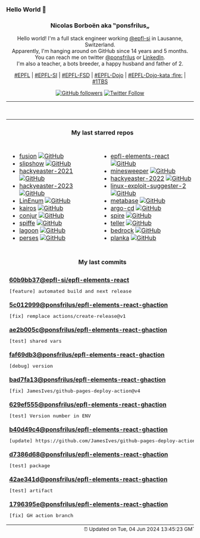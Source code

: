### Hello World 👋

<p align="center">
  <!-- use https://avatars.githubusercontent.com/u/176002?v=4 for your default github picture 
  <img src="https://raw.githubusercontent.com/ponsfrilus/ponsfrilus/master/img/ponsfrilus.png" title="Nicolas Borboën aka ‟ponsfrilus„" alt="Nicolas Borboën aka ‟ponsfrilus„" /> -->
  <h3 align="center">
    Nicolas Borboën aka ‟ponsfrilus„
  </h3>
  <p align="center">
    Hello world! I'm a full stack engineer working <a href="https://github.com/epfl-si">@epfl-si</a> in Lausanne, Switzerland.
    <br />Apparently, I'm hanging around on GitHub since 14 years and 5 months.
    <br />You can reach me on twitter <a href="https://twitter.com/ponsfrilus">@ponsfrilus</a> or <a href="http://linkedin.com/in/nicolasborboen">LinkedIn</a>.
    <br />I'm also a teacher, a bots breeder, a happy husband and father of 2.
  </p>
  <p align="center">
    <a href="https://www.epfl.ch">#EPFL</a> | 
    <a href="https://github.com/epfl-si/">#EPFL-SI</a> | 
    <a href="https://github.com/epfl-fsd">#EPFL-FSD</a> | 
    <a href="https://github.com/topics/epfl-dojo">#EPFL-Dojo</a> | 
    <a href="https://github.com/topics/epfl-dojo-kata">#EPFL-Dojo-kata :fire:</a> | 
    <a href="https://en.wikipedia.org/wiki/Indentation_style#Variant:_1TBS_(OTBS)">#1TBS</a>
  </p>
  <p align="center">
    <a href="https://github.com/ponsfrilus"><img alt="GitHub followers" src="https://img.shields.io/github/followers/ponsfrilus?label=Follow%20me%20on%20github&style=social"></a>
    <a href="https://twitter.com/ponsfrilus"><img alt="Twitter Follow" src="https://img.shields.io/twitter/follow/ponsfrilus?label=follow%20me%20on%20twitter&style=social"></a>
  </p>
  </p><hr><table align="center">
<tr>
<td colspan="2" align="center"><h4>My last starred repos</h4></td>
</tr>
<tr>
<td valign="top">
<ul>
<li>
<a href="https://github.com/0x2E/fusion" title="A lightweight, self-hosted friendly RSS aggregator and reader" target="_blank">fusion</a>&nbsp;<a href="https://github.com/0x2E/fusion" title="A lightweight, self-hosted friendly RSS aggregator and reader" target="_blank"><img src="https://img.shields.io/github/stars/0x2E/fusion?style=social" alt="GitHub"></a>
</li>
<li>
<a href="https://github.com/panglesd/slipshow" title="An engine for displaying slips, the next-gen version of slides" target="_blank">slipshow</a>&nbsp;<a href="https://github.com/panglesd/slipshow" title="An engine for displaying slips, the next-gen version of slides" target="_blank"><img src="https://img.shields.io/github/stars/panglesd/slipshow?style=social" alt="GitHub"></a>
</li>
<li>
<a href="https://github.com/PhilippSieber/hackyeaster-2021" title="null" target="_blank">hackyeaster-2021</a>&nbsp;<a href="https://github.com/PhilippSieber/hackyeaster-2021" title="null" target="_blank"><img src="https://img.shields.io/github/stars/PhilippSieber/hackyeaster-2021?style=social" alt="GitHub"></a>
</li>
<li>
<a href="https://github.com/PhilippSieber/hackyeaster-2023" title="null" target="_blank">hackyeaster-2023</a>&nbsp;<a href="https://github.com/PhilippSieber/hackyeaster-2023" title="null" target="_blank"><img src="https://img.shields.io/github/stars/PhilippSieber/hackyeaster-2023?style=social" alt="GitHub"></a>
</li>
<li>
<a href="https://github.com/rebootuser/LinEnum" title="Scripted Local Linux Enumeration & Privilege Escalation Checks" target="_blank">LinEnum</a>&nbsp;<a href="https://github.com/rebootuser/LinEnum" title="Scripted Local Linux Enumeration & Privilege Escalation Checks" target="_blank"><img src="https://img.shields.io/github/stars/rebootuser/LinEnum?style=social" alt="GitHub"></a>
</li>
<li>
<a href="https://github.com/kairos-io/kairos" title=":penguin: The immutable Linux meta-distribution for edge Kubernetes." target="_blank">kairos</a>&nbsp;<a href="https://github.com/kairos-io/kairos" title=":penguin: The immutable Linux meta-distribution for edge Kubernetes." target="_blank"><img src="https://img.shields.io/github/stars/kairos-io/kairos?style=social" alt="GitHub"></a>
</li>
<li>
<a href="https://github.com/cyberark/conjur" title="CyberArk Conjur automatically secures secrets used by privileged users and machine identities" target="_blank">conjur</a>&nbsp;<a href="https://github.com/cyberark/conjur" title="CyberArk Conjur automatically secures secrets used by privileged users and machine identities" target="_blank"><img src="https://img.shields.io/github/stars/cyberark/conjur?style=social" alt="GitHub"></a>
</li>
<li>
<a href="https://github.com/spiffe/spiffe" title="The SPIFFE Project" target="_blank">spiffe</a>&nbsp;<a href="https://github.com/spiffe/spiffe" title="The SPIFFE Project" target="_blank"><img src="https://img.shields.io/github/stars/spiffe/spiffe?style=social" alt="GitHub"></a>
</li>
<li>
<a href="https://github.com/uselagoon/lagoon" title="Lagoon, the developer-focused application delivery platform" target="_blank">lagoon</a>&nbsp;<a href="https://github.com/uselagoon/lagoon" title="Lagoon, the developer-focused application delivery platform" target="_blank"><img src="https://img.shields.io/github/stars/uselagoon/lagoon?style=social" alt="GitHub"></a>
</li>
<li>
<a href="https://github.com/perses/perses" title="The CNCF candidate for observability visualisation. Already supports Prometheus - more data sources to come!" target="_blank">perses</a>&nbsp;<a href="https://github.com/perses/perses" title="The CNCF candidate for observability visualisation. Already supports Prometheus - more data sources to come!" target="_blank"><img src="https://img.shields.io/github/stars/perses/perses?style=social" alt="GitHub"></a>
</li>
</ul>
<img width="450" height="1" /></td>
<td valign="top">
<ul>
<li>
<a href="https://github.com/epfl-si/epfl-elements-react" title="React bindings for https://epfl-si.github.io/elements" target="_blank">epfl-elements-react</a>&nbsp;<a href="https://github.com/epfl-si/epfl-elements-react" title="React bindings for https://epfl-si.github.io/elements" target="_blank"><img src="https://img.shields.io/github/stars/epfl-si/epfl-elements-react?style=social" alt="GitHub"></a>
</li>
<li>
<a href="https://github.com/Imbwbl/minesweeper" title="null" target="_blank">minesweeper</a>&nbsp;<a href="https://github.com/Imbwbl/minesweeper" title="null" target="_blank"><img src="https://img.shields.io/github/stars/Imbwbl/minesweeper?style=social" alt="GitHub"></a>
</li>
<li>
<a href="https://github.com/PhilippSieber/hackyeaster-2022" title="null" target="_blank">hackyeaster-2022</a>&nbsp;<a href="https://github.com/PhilippSieber/hackyeaster-2022" title="null" target="_blank"><img src="https://img.shields.io/github/stars/PhilippSieber/hackyeaster-2022?style=social" alt="GitHub"></a>
</li>
<li>
<a href="https://github.com/jondonas/linux-exploit-suggester-2" title="Next-Generation Linux Kernel Exploit Suggester" target="_blank">linux-exploit-suggester-2</a>&nbsp;<a href="https://github.com/jondonas/linux-exploit-suggester-2" title="Next-Generation Linux Kernel Exploit Suggester" target="_blank"><img src="https://img.shields.io/github/stars/jondonas/linux-exploit-suggester-2?style=social" alt="GitHub"></a>
</li>
<li>
<a href="https://github.com/metabase/metabase" title="The simplest, fastest way to get business intelligence and analytics to everyone in your company :yum:" target="_blank">metabase</a>&nbsp;<a href="https://github.com/metabase/metabase" title="The simplest, fastest way to get business intelligence and analytics to everyone in your company :yum:" target="_blank"><img src="https://img.shields.io/github/stars/metabase/metabase?style=social" alt="GitHub"></a>
</li>
<li>
<a href="https://github.com/argoproj/argo-cd" title="Declarative Continuous Deployment for Kubernetes" target="_blank">argo-cd</a>&nbsp;<a href="https://github.com/argoproj/argo-cd" title="Declarative Continuous Deployment for Kubernetes" target="_blank"><img src="https://img.shields.io/github/stars/argoproj/argo-cd?style=social" alt="GitHub"></a>
</li>
<li>
<a href="https://github.com/spiffe/spire" title="The SPIFFE Runtime Environment" target="_blank">spire</a>&nbsp;<a href="https://github.com/spiffe/spire" title="The SPIFFE Runtime Environment" target="_blank"><img src="https://img.shields.io/github/stars/spiffe/spire?style=social" alt="GitHub"></a>
</li>
<li>
<a href="https://github.com/tellerops/teller" title="Cloud native secrets management for developers - never leave your command line for secrets." target="_blank">teller</a>&nbsp;<a href="https://github.com/tellerops/teller" title="Cloud native secrets management for developers - never leave your command line for secrets." target="_blank"><img src="https://img.shields.io/github/stars/tellerops/teller?style=social" alt="GitHub"></a>
</li>
<li>
<a href="https://github.com/roots/bedrock" title="WordPress boilerplate with Composer, easier configuration, and an improved folder structure" target="_blank">bedrock</a>&nbsp;<a href="https://github.com/roots/bedrock" title="WordPress boilerplate with Composer, easier configuration, and an improved folder structure" target="_blank"><img src="https://img.shields.io/github/stars/roots/bedrock?style=social" alt="GitHub"></a>
</li>
<li>
<a href="https://github.com/plankanban/planka" title="The realtime kanban board for workgroups built with React and Redux." target="_blank">planka</a>&nbsp;<a href="https://github.com/plankanban/planka" title="The realtime kanban board for workgroups built with React and Redux." target="_blank"><img src="https://img.shields.io/github/stars/plankanban/planka?style=social" alt="GitHub"></a>
</li>
</ul>
<img width="450" height="1" /></td>
</tr>
<tr>
<td colspan="2" align="center"><h4>My last commits</h4></td>
</tr>
<tr>
        <td colspan="2">
          <div><strong><a href="https://api.github.com/repos/epfl-si/epfl-elements-react/commits/60b9bb37fceaffb41a2160216bff4ee209b560f2" title="2024-05-30T10:27:21.000+02:00" target="_blank">60b9bb37</a><a href="https://github.com/epfl-si">@epfl-si</a><a href="https://github.com/epfl-si/epfl-elements-react" title="React bindings for https://epfl-si.github.io/elements">/epfl-elements-react</a></strong></div>
          <pre>[feature] automated build and next release</pre>
        </td>
        </tr><tr>
        <td colspan="2">
          <div><strong><a href="https://api.github.com/repos/ponsfrilus/epfl-elements-react-ghaction/commits/5c012999e5fe565e360af0e425ab32d1bd7c033f" title="2024-05-28T15:48:21.000+02:00" target="_blank">5c012999</a><a href="https://github.com/ponsfrilus">@ponsfrilus</a><a href="https://github.com/ponsfrilus/epfl-elements-react-ghaction" title="null">/epfl-elements-react-ghaction</a></strong></div>
          <pre>[fix] remplace actions/create-release@v1</pre>
        </td>
        </tr><tr>
        <td colspan="2">
          <div><strong><a href="https://api.github.com/repos/ponsfrilus/epfl-elements-react-ghaction/commits/ae2b005c7313cea844816a9b26e958ddc83c4fa6" title="2024-05-27T14:27:16.000+02:00" target="_blank">ae2b005c</a><a href="https://github.com/ponsfrilus">@ponsfrilus</a><a href="https://github.com/ponsfrilus/epfl-elements-react-ghaction" title="null">/epfl-elements-react-ghaction</a></strong></div>
          <pre>[test] shared vars</pre>
        </td>
        </tr><tr>
        <td colspan="2">
          <div><strong><a href="https://api.github.com/repos/ponsfrilus/epfl-elements-react-ghaction/commits/faf69db3c6e1abb85b05ba1ea9a72309f81c86a9" title="2024-05-23T14:51:58.000+02:00" target="_blank">faf69db3</a><a href="https://github.com/ponsfrilus">@ponsfrilus</a><a href="https://github.com/ponsfrilus/epfl-elements-react-ghaction" title="null">/epfl-elements-react-ghaction</a></strong></div>
          <pre>[debug] version</pre>
        </td>
        </tr><tr>
        <td colspan="2">
          <div><strong><a href="https://api.github.com/repos/ponsfrilus/epfl-elements-react-ghaction/commits/bad7fa13af358d6084b04cdaea454997fa6752a4" title="2024-05-23T14:50:31.000+02:00" target="_blank">bad7fa13</a><a href="https://github.com/ponsfrilus">@ponsfrilus</a><a href="https://github.com/ponsfrilus/epfl-elements-react-ghaction" title="null">/epfl-elements-react-ghaction</a></strong></div>
          <pre>[fix] JamesIves/github-pages-deploy-action@v4</pre>
        </td>
        </tr><tr>
        <td colspan="2">
          <div><strong><a href="https://api.github.com/repos/ponsfrilus/epfl-elements-react-ghaction/commits/629ef5553395e2c12934bbe6b39ffff8b1eaeb50" title="2024-05-23T14:49:21.000+02:00" target="_blank">629ef555</a><a href="https://github.com/ponsfrilus">@ponsfrilus</a><a href="https://github.com/ponsfrilus/epfl-elements-react-ghaction" title="null">/epfl-elements-react-ghaction</a></strong></div>
          <pre>[test] Version number in ENV</pre>
        </td>
        </tr><tr>
        <td colspan="2">
          <div><strong><a href="https://api.github.com/repos/ponsfrilus/epfl-elements-react-ghaction/commits/b40d49c4ecd3ef8b205f8aef31906c64844447c2" title="2024-05-23T14:42:21.000+02:00" target="_blank">b40d49c4</a><a href="https://github.com/ponsfrilus">@ponsfrilus</a><a href="https://github.com/ponsfrilus/epfl-elements-react-ghaction" title="null">/epfl-elements-react-ghaction</a></strong></div>
          <pre>[update] https://github.com/JamesIves/github-pages-deploy-action</pre>
        </td>
        </tr><tr>
        <td colspan="2">
          <div><strong><a href="https://api.github.com/repos/ponsfrilus/epfl-elements-react-ghaction/commits/d7386d68b9cdb980cb7f5b20dcd0dd246fe63a25" title="2024-05-23T14:17:08.000+02:00" target="_blank">d7386d68</a><a href="https://github.com/ponsfrilus">@ponsfrilus</a><a href="https://github.com/ponsfrilus/epfl-elements-react-ghaction" title="null">/epfl-elements-react-ghaction</a></strong></div>
          <pre>[test] package</pre>
        </td>
        </tr><tr>
        <td colspan="2">
          <div><strong><a href="https://api.github.com/repos/ponsfrilus/epfl-elements-react-ghaction/commits/42ae341d9df5ea628afe362adf4baa5f1cc09745" title="2024-05-23T14:01:12.000+02:00" target="_blank">42ae341d</a><a href="https://github.com/ponsfrilus">@ponsfrilus</a><a href="https://github.com/ponsfrilus/epfl-elements-react-ghaction" title="null">/epfl-elements-react-ghaction</a></strong></div>
          <pre>[test] artifact</pre>
        </td>
        </tr><tr>
        <td colspan="2">
          <div><strong><a href="https://api.github.com/repos/ponsfrilus/epfl-elements-react-ghaction/commits/1796395ea7ebf2684cde34ec2d29984f259a8d13" title="2024-05-23T13:51:56.000+02:00" target="_blank">1796395e</a><a href="https://github.com/ponsfrilus">@ponsfrilus</a><a href="https://github.com/ponsfrilus/epfl-elements-react-ghaction" title="null">/epfl-elements-react-ghaction</a></strong></div>
          <pre>[fix] GH action branch</pre>
        </td>
        </tr><tfoot>
<tr>
<td colspan="2" align="right">
<img width="900" height="1" />
<small>⏰ Updated on Tue, 04 Jun 2024 13:45:23 GMT</small>
</td>
</tr>
</tfoot>
<br />
</table>
